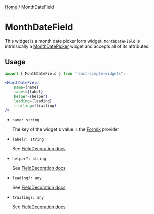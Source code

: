 [Home](../../../README.md) / MonthDateField

# MonthDateField

This widget is a month date picker form widget. `MonthDateField` is intrinsically a [MonthDatePicker](../month-date-picker/month-date-picker-usage.md) widget and accepts all of its attributes.

## Usage

```jsx
import { MonthDateField } from "react-simple-widgets";

<MonthDateField
    name={name}
    label={label}
    helper={helper}
    leading={leading}
    trailing={trailing}
/>
```

- `name: string`

  The key of the widget's value in the [Formik](https://jaredpalmer.com/formik/) provider

- `label?: string`

    See [FieldDecoration docs](../field-decoration/field-decoration-usage.md)

- `helper?: string`

    See [FieldDecoration docs](../field-decoration/field-decoration-usage.md)

- `leading?: any`

    See [FieldDecoration docs](../field-decoration/field-decoration-usage.md)

- `trailing?: any`

    See [FieldDecoration docs](../field-decoration/field-decoration-usage.md)
